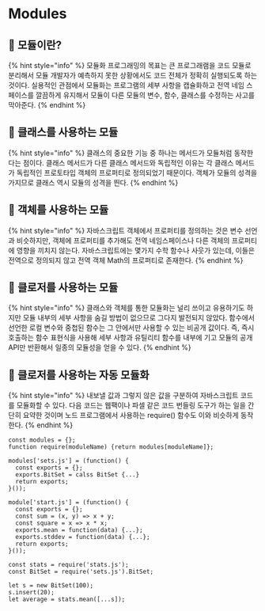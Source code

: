 # Modules

## 🐇 모듈이란?

{% hint style="info" %}
&#x20;모듈화 프로그래밍의 목표는 큰 프로그래램을 코드 모듈로 분리해서 모듈 개발자가 예측하지 못한 상황에서도 코드 전체가 정확히 실행되도록 하는 것이다. 실용적인 관점에서 모듈화는 프로그램의 세부 사항을 캡슐화하고 전역 네임 스페이스를 깔끔하게 유지해서 모듈이 다른 모듈의 변수, 함수, 클래스를 수정하는 사고를 막아준다.&#x20;
{% endhint %}



## 🐇 클래스를 사용하는 모듈

{% hint style="info" %}
&#x20;클래스의 중요한 기능 중 하나는 메서드가 모듈처럼 동작한다는 점이다. 클래스 메서드가 다른 클래스 메서드와 독립적인 이유는 각 클래스 메서드가 독립적인 프로토타입 객체의 프로퍼티로 정의되었기 때문이다. 객체가 모듈의 성격을 가지므로 클래스 역시 모듈의 성격을 띈다.
{% endhint %}



## 🐇 객체를 사용하는 모듈

{% hint style="info" %}
&#x20;자바스크립트 객체에서 프로퍼티를 정의하는 것은 변수 선언과 비슷하지만, 객체에 프로퍼티를 추가해도 전역 네임스페이스나 다른 객체의 프로퍼티에 영향을 끼치지 않는다. 자바스크립트에는 몇가지 수학 함수나 사웃가 있는데, 이들은 전역으로 정의되지 않고 전역 객체 Math의 프로퍼티로 존재한다.&#x20;
{% endhint %}



## 🐇 클로저를 사용하는 모듈

{% hint style="info" %}
클래스와 객체를 통한 모듈화는 널리 쓰이고 유용하기도 하지만 모듈 내부의 세부 사항을 숨길 방법이 없으므로 그다지 발전되지 않았다. 함수에서 선언한 로컬 변수와 중첩된 함수는 그 안에서만 사용할 수 있는 비공개 값이다. 즉, 즉시 호출하는 함수 표현식을 사용해 세부 사항과 유틸리티 함수를 내부에 기고 모듈의 공개 API만 반환해서 일종의 모듈성을 얻을 수 있다.
{% endhint %}

## 🐇 클로저를 사용하는 자동 모듈화

{% hint style="info" %}
내보낼 값과 그렇지 않은 값을 구분하여 자바스크립트 코드를 모듈화할 수 있다. 다음 코드는 웹팩이나 파셀 같은 코드 번들링 도구가 하는 일을 간단히 요약한 것이며 노드 프로그램에서 사용하는 require() 함수도 이와 비슷하게 동작한다.
{% endhint %}

```
const modules = {};
function require(moduleName) {return modules[moduleName]};

modules['sets.js'] = (function() {
  const exports = {};
  exports.BitSet = calss BitSet {...}
  return exports;
}());

module['start.js'] = (function() {
  const exports = {};
  const sum = (x, y) => x + y;
  const square = x => x * x;
  exports.mean = function(data) {...};
  exports.stddev = function(data) {...};
  return exports;
}());

const stats = require('stats.js');
const BitSet = require('sets.js').BitSet;

let s = new BitSet(100);
s.insert(20);
let average = stats.mean([...s]);
```
